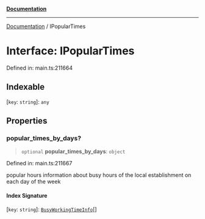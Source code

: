 [**Documentation**](../README.md)

***

[Documentation](../README.md) / IPopularTimes

# Interface: IPopularTimes

Defined in: main.ts:211664

## Indexable

\[`key`: `string`\]: `any`

## Properties

### popular\_times\_by\_days?

> `optional` **popular\_times\_by\_days**: `object`

Defined in: main.ts:211667

popular hours
information about busy hours of the local establishment on each day of the week

#### Index Signature

\[`key`: `string`\]: [`BusyWorkingTimeInfo`](../classes/BusyWorkingTimeInfo.md)[]
